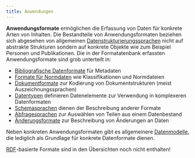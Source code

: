 ```yaml
---
title: Anwendungen
---
```


**Anwendungsformate** ermöglichen die Erfassung von Daten für konkrete Arten
von Inhalten. Die Bestandteile von Anwendungsformaten beziehen sich abgesehen von allgemeinen [Datenstrukturierungssprachen](structure) nicht auf
abstrakte Strukturen sondern auf konkrete Objekte wie zum Beispiel Personen und
Publikationen. Die in der Formatatenbank erfassten Anwendungsformate sind
grob unterteilt in:

- [Bibliografische Datenformate](application/bibliographic) für Metadaten
- [Formate für Normdaten](application/authority) wie Klassifikationen und Normdateien
- [Dokumentformate](application/documents) zur Kodierung von Dokumentstrukturen (meist Auszeichnungssprachen)
- [Datentypen](application/datatype) definieren Datenelemente zur Verwendung in komplexeren Datenformaten
- [Schemasprachen](schema/language) dienen der Beschreibung anderer Formate 
- [Abfragesprachen](application/query) zur Auswählen von Teilen aus einem Datenbestand
- [Änderungsformate](application/patch) zur Beschreibung von Änderungen an Daten

Neben konkreten Anwendungsformaten gibt es allgemeinere [Datenmodelle](model),
die lediglich als Grundlage für konkrete Datenformate dienen.

<div class="alert alert-warning" role="alert">
  <a href="rdf">RDF</a>-basierte Formate sind in den Übersichten noch nicht enthalten!
</div>

